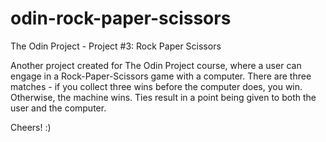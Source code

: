 # odin-rock-paper-scissors
The Odin Project - Project #3: Rock Paper Scissors

Another project created for The Odin Project course, where a user can engage in a Rock-Paper-Scissors game with a computer.
There are three matches - if you collect three wins before the computer does, you win. Otherwise, the machine wins.
Ties result in a point being given to both the user and the computer.

Cheers! :)
